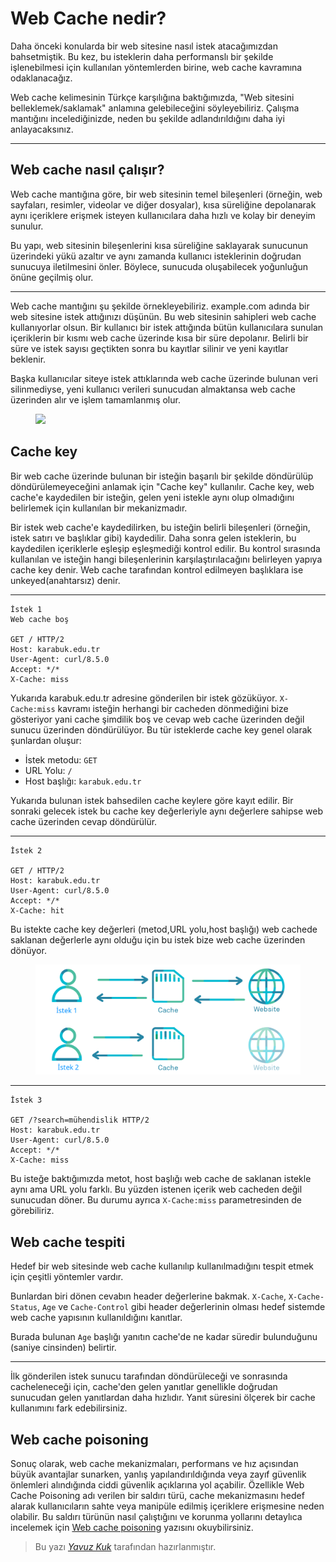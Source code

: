 # Web Cache nedir?

Daha önceki konularda bir web sitesine nasıl istek atacağımızdan bahsetmiştik. Bu kez, bu isteklerin daha performanslı bir şekilde işlenebilmesi için kullanılan yöntemlerden birine, web cache kavramına odaklanacağız.

Web cache kelimesinin Türkçe karşılığına baktığımızda, "Web sitesini belleklemek/saklamak" anlamına gelebileceğini söyleyebiliriz. Çalışma mantığını incelediğinizde, neden bu şekilde adlandırıldığını daha iyi anlayacaksınız.

***
## Web cache nasıl çalışır?
Web cache mantığına göre, bir web sitesinin temel bileşenleri (örneğin, web sayfaları, resimler, videolar ve diğer dosyalar), kısa süreliğine depolanarak aynı içeriklere erişmek isteyen kullanıcılara daha hızlı ve kolay bir deneyim sunulur.

Bu yapı, web sitesinin bileşenlerini kısa süreliğine saklayarak sunucunun üzerindeki yükü azaltır ve aynı zamanda kullanıcı isteklerinin doğrudan sunucuya iletilmesini önler. Böylece, sunucuda oluşabilecek yoğunluğun önüne geçilmiş olur.

***

Web cache mantığını şu şekilde örnekleyebiliriz. example.com adında bir web sitesine istek attığınızı düşünün. Bu web sitesinin sahipleri web cache kullanıyorlar olsun. Bir kullanıcı bir istek attığında bütün kullanıcılara sunulan içeriklerin bir kısmı web cache üzerinde kısa bir süre depolanır. Belirli bir süre ve istek sayısı geçtikten sonra bu kayıtlar silinir ve yeni kayıtlar beklenir.

Başka kullanıcılar siteye istek attıklarında web cache üzerinde bulunan veri silinmediyse, yeni kullanıcı verileri sunucudan almaktansa web cache üzerinden alır ve işlem tamamlanmış olur.

<figure>
<img src='../assets/network/webcache/webcache.svg'>
</figure>

## Cache key
Bir web cache üzerinde bulunan bir isteğin başarılı bir şekilde döndürülüp döndürülemeyeceğini anlamak için "Cache key" kullanılır. Cache key, web cache'e kaydedilen bir isteğin, gelen yeni istekle aynı olup olmadığını belirlemek için kullanılan bir mekanizmadır.

Bir istek web cache'e kaydedilirken, bu isteğin belirli bileşenleri (örneğin, istek satırı ve başlıklar gibi) kaydedilir. Daha sonra gelen isteklerin, bu kaydedilen içeriklerle eşleşip eşleşmediği kontrol edilir. Bu kontrol sırasında kullanılan ve isteğin hangi bileşenlerinin karşılaştırılacağını belirleyen yapıya cache key denir. Web cache tarafından kontrol edilmeyen başlıklara ise unkeyed(anahtarsız) denir.

***

```
İstek 1
Web cache boş

GET / HTTP/2
Host: karabuk.edu.tr
User-Agent: curl/8.5.0
Accept: */*
X-Cache: miss
```

Yukarıda karabuk.edu.tr adresine gönderilen bir istek gözüküyor. ```X-Cache:miss``` kavramı isteğin herhangi bir cacheden dönmediğini bize gösteriyor yani cache şimdilik boş ve cevap web cache üzerinden değil sunucu üzerinden döndürülüyor. Bu tür isteklerde cache key genel olarak şunlardan oluşur:
- İstek metodu: ```GET```
- URL Yolu: ```/```
- Host başlığı: ```karabuk.edu.tr```

Yukarıda bulunan istek bahsedilen cache keylere göre kayıt edilir. Bir sonraki gelecek istek bu cache key değerleriyle aynı değerlere sahipse web cache üzerinden cevap döndürülür.

***

```
İstek 2

GET / HTTP/2
Host: karabuk.edu.tr
User-Agent: curl/8.5.0
Accept: */*
X-Cache: hit
```

Bu istekte cache key değerleri (metod,URL yolu,host başlığı) web cachede saklanan değerlerle aynı olduğu için bu istek bize web cache üzerinden dönüyor. 

<figure>
<img src='../assets/network/webcache/Web-Cache-Diagram.png'>
</figure>

***

```
İstek 3

GET /?search=mühendislik HTTP/2
Host: karabuk.edu.tr
User-Agent: curl/8.5.0
Accept: */*
X-Cache: miss
```
Bu isteğe baktığımızda metot, host başlığı web cache de saklanan istekle aynı ama URL yolu farklı. Bu yüzden istenen içerik web cacheden değil sunucudan döner. Bu durumu ayrıca ``X-Cache:miss`` parametresinden de görebiliriz.

## Web cache tespiti
Hedef bir web sitesinde web cache kullanılıp kullanılmadığını tespit etmek için çeşitli yöntemler vardır.

Bunlardan biri dönen cevabın header değerlerine bakmak. ```X-Cache```, ```X-Cache-Status```, ```Age``` ve ```Cache-Control``` gibi header değerlerinin olması hedef sistemde web cache yapısının kullanıldığını kanıtlar.

Burada bulunan ```Age``` başlığı yanıtın cache'de ne kadar süredir bulunduğunu (saniye cinsinden) belirtir.

***

İlk gönderilen istek sunucu tarafından döndürüleceği ve sonrasında cacheleneceği için, cache'den gelen yanıtlar genellikle doğrudan sunucudan gelen yanıtlardan daha hızlıdır. Yanıt süresini ölçerek bir cache kullanımını fark edebilirsiniz.


## Web cache poisoning

Sonuç olarak, web cache mekanizmaları, performans ve hız açısından büyük avantajlar sunarken, yanlış yapılandırıldığında veya zayıf güvenlik önlemleri alındığında ciddi güvenlik açıklarına yol açabilir. Özellikle Web Cache Poisoning adı verilen bir saldırı türü, cache mekanizmasını hedef alarak kullanıcıların sahte veya manipüle edilmiş içeriklere erişmesine neden olabilir. Bu saldırı türünün nasıl çalıştığını ve korunma yollarını detaylıca incelemek için [Web cache poisoning]() yazısını okuybilirsiniz.


> Bu yazı [_Yavuz Kuk_](https://www.linkedin.com/in/yavuzkuk/) tarafından hazırlanmıştır.
